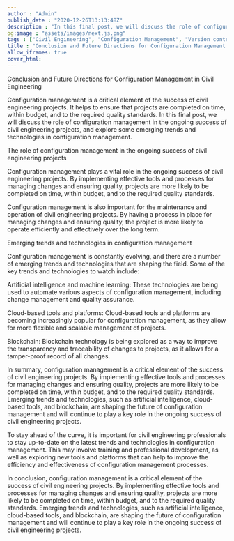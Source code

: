 ```yaml
---
author : "Admin"
publish_date : "2020-12-26T13:13:48Z"
description : "In this final post, we will discuss the role of configuration management in the ongoing success of civil engineering projects, and explore some emerging trends and technologies in configuration management."
og:image : "assets/images/next.js.png"
tags : ["Civil Engineering", "Configuration Management", "Version control"]
title : "Conclusion and Future Directions for Configuration Management in Civil Engineering"
allow_iframes: true
cover_html: 
---
```


Conclusion and Future Directions for Configuration Management in Civil Engineering

Configuration management is a critical element of the success of civil engineering projects. It helps to ensure that projects are completed on time, within budget, and to the required quality standards. In this final post, we will discuss the role of configuration management in the ongoing success of civil engineering projects, and explore some emerging trends and technologies in configuration management.

The role of configuration management in the ongoing success of civil engineering projects

Configuration management plays a vital role in the ongoing success of civil engineering projects. By implementing effective tools and processes for managing changes and ensuring quality, projects are more likely to be completed on time, within budget, and to the required quality standards.

Configuration management is also important for the maintenance and operation of civil engineering projects. By having a process in place for managing changes and ensuring quality, the project is more likely to operate efficiently and effectively over the long term.

Emerging trends and technologies in configuration management

Configuration management is constantly evolving, and there are a number of emerging trends and technologies that are shaping the field. Some of the key trends and technologies to watch include:

Artificial intelligence and machine learning: These technologies are being used to automate various aspects of configuration management, including change management and quality assurance.

Cloud-based tools and platforms: Cloud-based tools and platforms are becoming increasingly popular for configuration management, as they allow for more flexible and scalable management of projects.

Blockchain: Blockchain technology is being explored as a way to improve the transparency and traceability of changes to projects, as it allows for a tamper-proof record of all changes.

In summary, configuration management is a critical element of the success of civil engineering projects. By implementing effective tools and processes for managing changes and ensuring quality, projects are more likely to be completed on time, within budget, and to the required quality standards. Emerging trends and technologies, such as artificial intelligence, cloud-based tools, and blockchain, are shaping the future of configuration management and will continue to play a key role in
the ongoing success of civil engineering projects.

To stay ahead of the curve, it is important for civil engineering professionals to stay up-to-date on the latest trends and technologies in configuration management. This may involve training and professional development, as well as exploring new tools and platforms that can help to improve the efficiency and effectiveness of configuration management processes.

In conclusion, configuration management is a critical element of the success of civil engineering projects. By implementing effective tools and processes for managing changes and ensuring quality, projects are more likely to be completed on time, within budget, and to the required quality standards. Emerging trends and technologies, such as artificial intelligence, cloud-based tools, and blockchain, are shaping the future of configuration management and will continue to play a key role in the ongoing success of civil engineering projects.
